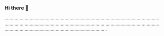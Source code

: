 ### Hi there 👋

..........................................................................................................................................................................................................................................................................................................................................